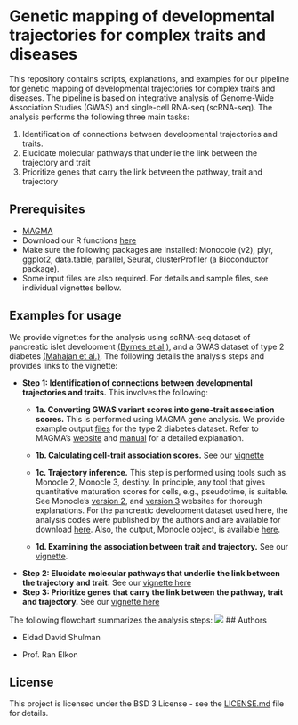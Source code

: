 Genetic mapping of developmental trajectories for complex traits and
diseases
================

This repository contains scripts, explanations, and examples for our
pipeline for genetic mapping of developmental trajectories for complex
traits and diseases. The pipeline is based on integrative analysis of
Genome-Wide Association Studies (GWAS) and single-cell RNA-seq
(scRNA-seq). The analysis performs the following three main tasks:

1.  Identification of connections between developmental trajectories and
    traits.
2.  Elucidate molecular pathways that underlie the link between the
    trajectory and trait
3.  Prioritize genes that carry the link between the pathway, trait and
    trajectory

## Prerequisites

  - [MAGMA](https://ctg.cncr.nl/software/magma)
  - Download our R functions
    [here](https://github.com/ElkonLab/scGWAS/blob/master/R/functions_scGWAS.R)
  - Make sure the following packages are Installed: Monocole (v2), plyr,
    ggplot2, data.table, parallel, Seurat, clusterProfiler (a
    Bioconductor package).
  - Some input files are also required. For details and sample files,
    see individual vignettes bellow.

## Examples for usage

We provide vignettes for the analysis using scRNA-seq dataset of
pancreatic islet development [(Byrnes et
al.)](https://doi.org/10.1038/s41467-018-06176-3), and a GWAS dataset of
type 2 diabetes [(Mahajan et
al.)](https://dx.doi.org/10.1038%2Fs41588-018-0084-1). The following
details the analysis steps and provides links to the vignette:

  - **Step 1: Identification of connections between developmental
    trajectories and traits.** This involves the following:
      - **1a. Converting GWAS variant scores into gene-trait association
        scores.** This is performed using MAGMA gene analysis. We
        provide example output
        [files](https://github.com/ElkonLab/scGWAS/tree/master/data/magma_outputs)
        for the type 2 diabetes dataset. Refer to MAGMA’s
        [website](https://ctg.cncr.nl/software/magma) and
        [manual](https://ctg.cncr.nl/software/MAGMA/doc/manual_v1.07.pdf)
        for a detailed explanation.
    
      - **1b. Calculating cell-trait association scores.** See our
        [vignette](https://github.com/ElkonLab/scGWAS/blob/master/vignettes/1b.md)
    
      - **1c. Trajectory inference.** This step is performed using tools
        such as Monocle 2, Monocle 3, destiny. In principle, any tool
        that gives quantitative maturation scores for cells, e.g.,
        pseudotime, is suitable. See Monocle’s
        [version 2](http://cole-trapnell-lab.github.io/monocle-release/docs/),
        and [version 3](https://cole-trapnell-lab.github.io/monocle3/)
        websites for thorough explanations. For the pancreatic
        development dataset used here, the analysis codes were published
        by the authors and are available for download
        [here](https://figshare.com/articles/software/Scripts_for_Analysis/6783569?backTo=/collections/Lineage_dynamics_of_murine_pancreatic_development_at_single-cell_resolution/4158458).
        Also, the output, Monocle object, is available
        [here](https://figshare.com/articles/dataset/Monocle_Objects_-_V2_Dataset/6783554?backTo=/collections/Lineage_dynamics_of_murine_pancreatic_development_at_single-cell_resolution/4158458).
    
      - **1d. Examining the association between trait and trajectory.**
        See our
        [vignette](https://github.com/ElkonLab/scGWAS/blob/master/vignettes/first_step.md).
  - **Step 2: Elucidate molecular pathways that underlie the link
    between the trajectory and trait.** See our [vignette
    here](https://github.com/ElkonLab/scGWAS/blob/master/vignettes/first_step.md)
  - **Step 3: Prioritize genes that carry the link between the pathway,
    trait and trajectory.** See our [vignette
    here](https://github.com/ElkonLab/scGWAS/blob/master/vignettes/first_step.md)

The following flowchart summarizes the analysis steps:
![](https://github.com/eldadshulman/scGWAS/blob/master/data/pic/flow.PNG)
\#\# Authors

  - Eldad David Shulman

  - Prof. Ran Elkon

## License

This project is licensed under the BSD 3 License - see the
[LICENSE.md](https://github.com/ElkonLab/scGWAS/blob/master/LICENSE.md)
file for details.
